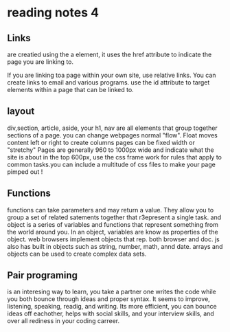 # reading notes 4

## Links 
are creatied using the a element, it uses the href attribute to indicate the page you are linking to.

If you are linking toa page within your own site, use relative links. You can create links to email and various programs. use the id attribute to target elements within a page that can be linked to.

## layout
div,section, article, aside, your h1, nav are all elements that group together sections of a page.
you can change webpages normal "flow". Float moves content left or right to create columns
pages can be fixed width or "stretchy" Pages are generally 960 to 1000px wide and indicate what the site is about in the top 600px, use the css frame work for rules that apply to common tasks.you can include a multitude of css files to make your page pimped out !

## Functions
functions can take parameters and may return a value. They allow you to group a set of related satements together that r3epresent a single task.
and object is a series of variables and functions that represent something from the world around you. In an object, variables are know as properties of the object. web browsers implement objects that rep. both browser and doc. js also has built in objects such as string, number, math, annd date. arrays and objects can be used to create complex data sets.


## Pair programing
is an interesing way to learn, you take a partner one writes the code while you both bounce through ideas and proper syntax. It seems to improve, listening, speaking, readig, and writing. Its more efficient, you can bounce ideas off eachother, helps with social skills, and your interview skills, and over all rediness in your coding carreer.
